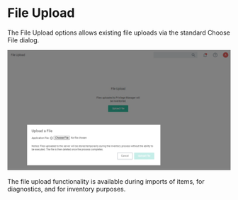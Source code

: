 [title]: # (File Upload)
[tags]: # (operations)
[priority]: # (5)
# File Upload

The File Upload options allows existing file uploads via the standard Choose File dialog.

![File Upload dialog](images/upload.png "File Upload dialog")

The file upload functionality is available during imports of items, for diagnostics, and for inventory purposes.
